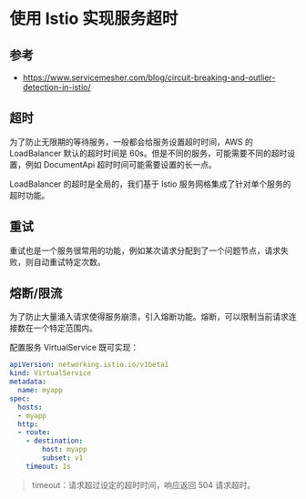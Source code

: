 # 使用 Istio 实现服务超时

## 参考

- https://www.servicemesher.com/blog/circuit-breaking-and-outlier-detection-in-istio/

## 超时

为了防止无限期的等待服务，一般都会给服务设置超时时间，AWS 的 LoadBalancer 默认的超时时间是 60s。但是不同的服务，可能需要不同的超时设置，例如 DocumentApi 超时时间可能需要设置的长一点。

LoadBalancer 的超时是全局的，我们基于 Istio 服务网格集成了针对单个服务的超时功能。

## 重试

重试也是一个服务很常用的功能，例如某次请求分配到了一个问题节点，请求失败，则自动重试特定次数。

## 熔断/限流

为了防止大量涌入请求使得服务崩溃，引入熔断功能。熔断，可以限制当前请求连接数在一个特定范围内。

配置服务 VirtualService 既可实现：

```yaml
apiVersion: networking.istio.io/v1beta1
kind: VirtualService
metadata:
  name: myapp
spec:
  hosts:
  - myapp
  http:
  - route:
    - destination:
        host: myapp
        subset: v1
    timeout: 1s
```

> timeout：请求超过设定的超时时间，响应返回 504 请求超时。
